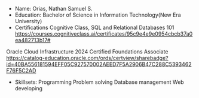 - Name:
  Orias, Nathan Samuel S.
- Education:
  Bachelor of Science in Information Technology(New Era University)
- Certifications
 Cognitive Class, SQL and Relational Databases 101
 https://courses.cognitiveclass.ai/certificates/95c9e4e9e0954cbcb37a0ea482713b17#
  
Oracle Cloud Infrastructure 2024 Certified Foundations Associate
https://catalog-education.oracle.com/ords/certview/sharebadge?id=40BA556181594EFF05C927570002AEED7F5A2906B47C288C5393462F76F5C2AD
- Skillsets:
  Programming
  Problem solving
  Database management
  Web developing
 
